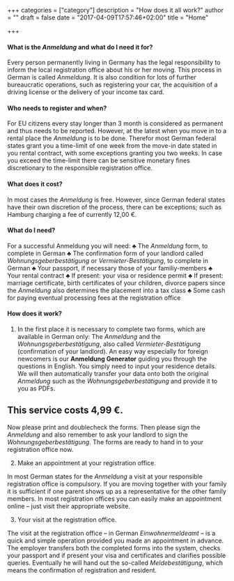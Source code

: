 +++
categories = ["category"]
description = "How does it all work?"
author = ""
draft = false
date = "2017-04-09T17:57:46+02:00"
title = "Home"

+++

#### What is the *Anmeldung* and what do I need it for?

Every person permanently living in Germany has the legal responsibility to inform the local registration office about his or her moving. This process in German is called *Anmeldung*. It is also condition for lots of further bureaucratic operations, such as registering your car, the acquisition of a driving license or the delivery of your income tax card.

#### Who needs to register and when?

For EU citizens every stay longer than 3 month is considered as permanent and thus needs to be reported. However, at the latest when you move in to a rental place the *Anmeldung* is to be done. Therefor most German federal states grant you a time-limit of one week from the move-in date stated in you rental contract, with some exceptions granting you two weeks. In case you exceed the time-limit there can be sensitive monetary fines discretionary to the responsible registration office.

#### What does it cost?

In most cases the *Anmeldung* is free. However, since German federal states have their own discretion of the process, there can be exceptions; such as Hamburg charging a fee of currently 12,00 €.

#### What do I need?

For a successful Anmeldung you will need:
♣	The *Anmeldung* form, to complete in German
♣	The confirmation form of your landlord called *Wohnungsgeberbestätigung* or *Vermieter-Bestätigung*, to complete in German
♣	Your passport, if necessary those of your familiy-members
♣	Your rental contract
♣	If present: your visa or residence permit
♣	If present: marriage certificate, birth certificates of your children, divorce papers since the *Anmeldung* also determines the placement into a tax class
♣	Some cash for paying eventual processing fees at the registration office

#### How does it work?

1)	In the first place it is necessary to complete two forms, which are available in German only: The *Anmeldung* and the *Wohnungsgeberbestätigung*, also called *Vermieter-Bestätigung* (confirmation of your landlord). An easy way especially for foreign newcomers is our **Anmeldung Generator** guiding you through the questions in English. You simply need to input your residence details. We will then automatically transfer your data onto both the original *Anmeldung* such as the *Wohnungsgeberbestätigung* and provide it to you as PDFs.

## This service costs 4,99 €.

Now please print and doublecheck the forms. Then please sign the *Anmeldung* and also remember to ask your landlord to sign the *Wohnungsgeberbestätigung*. The forms are ready to hand in to your registration office now.

2)	Make an appointment at your registration office.

In most German states for the *Anmeldung* a visit at your responsible registration office is compulsory. If you are moving together with your family it is sufficient if one parent shows up as a representative for the other family members. In most registration offices you can easily make an appointment online – just visit their appropriate website.

3)	Your visit at the registration office.

The visit at the registration office – in German *Einwohnermeldeamt* – is a quick and simple operation provided you made an appointment in advance. The employer transfers both the completed forms into the system, checks your passport and if present your visa and certificates and clarifies possible queries. Eventually he will hand out the so-called *Meldebestätigung*, which means the confirmation of registration and resident.
